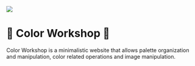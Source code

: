 [![](https://cdn.discordapp.com/attachments/877158810203086888/1079372569074991216/banner.png)](https://colorworkshop.netlify.app/)
<br />

# 🎨 Color Workshop 🎨
Color Workshop is a minimalistic website that allows palette organization and manipulation, color related operations and image manipulation.